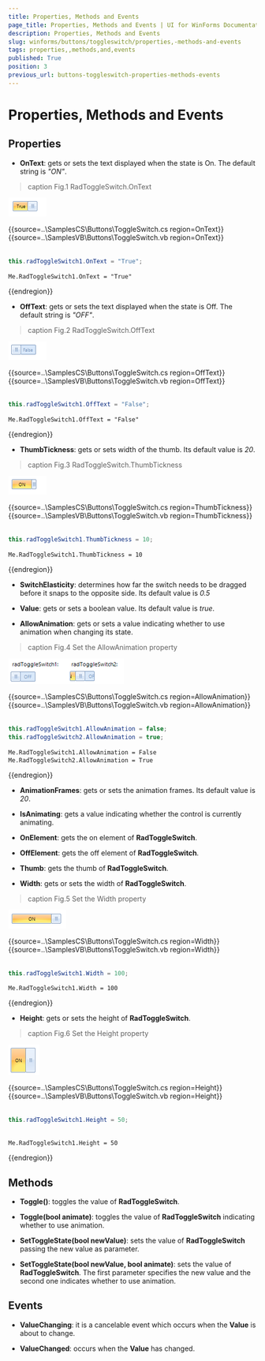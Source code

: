 ```yaml
---
title: Properties, Methods and Events
page_title: Properties, Methods and Events | UI for WinForms Documentation
description: Properties, Methods and Events
slug: winforms/buttons/toggleswitch/properties,-methods-and-events
tags: properties,,methods,and,events
published: True
position: 3
previous_url: buttons-toggleswitch-properties-methods-events
---
```


# Properties, Methods and Events



## Properties

* __OnText__: gets or sets the text displayed when the state is On. The default string is *"ON"*.
            
>caption Fig.1 RadToggleSwitch.OnText

![buttons-toggleswitch-properties-methods-events 001](images/buttons-toggleswitch-properties-methods-events001.png) 

{{source=..\SamplesCS\Buttons\ToggleSwitch.cs region=OnText}} 
{{source=..\SamplesVB\Buttons\ToggleSwitch.vb region=OnText}} 

````C#
            
this.radToggleSwitch1.OnText = "True";

````
````VB.NET
Me.RadToggleSwitch1.OnText = "True"

````

{{endregion}} 




* __OffText__: gets or sets the text displayed when the state is Off. The default string is *"OFF"*.
            
>caption Fig.2 RadToggleSwitch.OffText

![buttons-toggleswitch-properties-methods-events 002](images/buttons-toggleswitch-properties-methods-events002.png) 

{{source=..\SamplesCS\Buttons\ToggleSwitch.cs region=OffText}} 
{{source=..\SamplesVB\Buttons\ToggleSwitch.vb region=OffText}} 

````C#
            
this.radToggleSwitch1.OffText = "False";

````
````VB.NET
Me.RadToggleSwitch1.OffText = "False"

````

{{endregion}} 




* __ThumbTickness__: gets or sets width of the thumb. Its default value is *20*.
            
>caption Fig.3 RadToggleSwitch.ThumbTickness

![buttons-toggleswitch-properties-methods-events 003](images/buttons-toggleswitch-properties-methods-events003.png) 

{{source=..\SamplesCS\Buttons\ToggleSwitch.cs region=ThumbTickness}} 
{{source=..\SamplesVB\Buttons\ToggleSwitch.vb region=ThumbTickness}} 

````C#
            
this.radToggleSwitch1.ThumbTickness = 10;

````
````VB.NET
Me.RadToggleSwitch1.ThumbTickness = 10

````

{{endregion}} 




* __SwitchElasticity__: determines how far the switch needs to be dragged before it snaps to the opposite side. Its default value is *0.5*

* __Value__: gets or sets a boolean value. Its default value is *true*.
            

* __AllowAnimation__: gets or sets a value indicating whether to use animation when changing its state.
            
>caption Fig.4 Set the AllowAnimation property

![buttons-toggleswitch-properties-methods-events 004](images/buttons-toggleswitch-properties-methods-events004.gif) 

{{source=..\SamplesCS\Buttons\ToggleSwitch.cs region=AllowAnimation}} 
{{source=..\SamplesVB\Buttons\ToggleSwitch.vb region=AllowAnimation}} 

````C#
            
this.radToggleSwitch1.AllowAnimation = false;
this.radToggleSwitch2.AllowAnimation = true;

````
````VB.NET
Me.RadToggleSwitch1.AllowAnimation = False
Me.RadToggleSwitch2.AllowAnimation = True

````

{{endregion}} 




* __AnimationFrames__: gets or sets the animation frames. Its default value is *20*.
            

* __IsAnimating__: gets a value indicating whether the control is currently animating.
            

* __OnElement__: gets the on element of __RadToggleSwitch__.
            

* __OffElement__: gets the off element of __RadToggleSwitch__.
            

* __Thumb__: gets the thumb of __RadToggleSwitch__.
            

* __Width__: gets or sets the width of __RadToggleSwitch__.
            
>caption Fig.5 Set the Width property

![buttons-toggleswitch-properties-methods-events 005](images/buttons-toggleswitch-properties-methods-events005.png) 

{{source=..\SamplesCS\Buttons\ToggleSwitch.cs region=Width}} 
{{source=..\SamplesVB\Buttons\ToggleSwitch.vb region=Width}} 

````C#
            
this.radToggleSwitch1.Width = 100;

````
````VB.NET
Me.RadToggleSwitch1.Width = 100

````

{{endregion}} 




* __Height__: gets or sets the height of __RadToggleSwitch__.
            
>caption Fig.6 Set the Height property

![buttons-toggleswitch-properties-methods-events 006](images/buttons-toggleswitch-properties-methods-events006.png) 

{{source=..\SamplesCS\Buttons\ToggleSwitch.cs region=Height}} 
{{source=..\SamplesVB\Buttons\ToggleSwitch.vb region=Height}} 

````C#
            
this.radToggleSwitch1.Height = 50;

````
````VB.NET
        
Me.RadToggleSwitch1.Height = 50

````

{{endregion}} 




## Methods

* __Toggle()__: toggles the value of __RadToggleSwitch__.
            

* __Toggle(bool animate)__: toggles the value of __RadToggleSwitch__ indicating whether to use animation.
            

* __SetToggleState(bool newValue)__: sets the value of __RadToggleSwitch__ passing the new value as parameter.
            

* __SetToggleState(bool newValue, bool animate)__: sets the value of __RadToggleSwitch__. The first parameter specifies the new value and the second one indicates whether to use animation.
            

## Events

* __ValueChanging__: it is a cancelable event which occurs when the __Value__ is about to change.
            

* __ValueChanged__: occurs when the __Value__ has changed.
            
